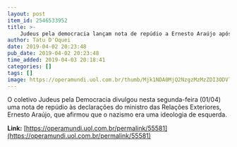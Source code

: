 ```yaml
---
layout: post
item_id: 2546533952
title: >-
    Judeus pela democracia lançam nota de repúdio a Ernesto Araújo após ministro afirmar que 'nazismo era de esquerda'
author: Tatu D'Oquei
date: 2019-04-02 20:23:48
pub_date: 2019-04-02 20:23:48
time_added: 2019-04-03 20:18:41
categories: []
tags: []
image: https://operamundi.uol.com.br/thumb/Mjk1NDA0MjQ2NzgzMzMzZDI3ODVlNzlmMmU3ZDIxZWNfZGI3ZmY2MDk2YjYyMzZkZjU3NWVmYjY4ODA1OGIwYTAuanBn
---
```


O coletivo Judeus pela Democracia divulgou nesta segunda-feira (01/04) uma nota de repúdio às declarações do ministro das Relações Exteriores, Ernesto Araújo, que afirmou que o nazismo era uma ideologia de esquerda.

**Link:** [https://operamundi.uol.com.br/permalink/55581](https://operamundi.uol.com.br/permalink/55581)

